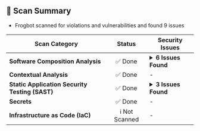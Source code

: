 
## 📗 Scan Summary
- Frogbot scanned for violations and vulnerabilities and found 9 issues

| Scan Category                | Status                  | Security Issues                  |
| --------------------- | :-----------------------------------: | ----------------------------------- |
| **Software Composition Analysis** | ✅ Done | <details><summary><b>6 Issues Found</b></summary><img src="https://raw.githubusercontent.com/jfrog/frogbot/master/resources/v2/smallCritical.svg" alt=""/> 1 Critical<br><img src="https://raw.githubusercontent.com/jfrog/frogbot/master/resources/v2/smallHigh.svg" alt=""/> 2 High<br><img src="https://raw.githubusercontent.com/jfrog/frogbot/master/resources/v2/smallMedium.svg" alt=""/> 1 Medium<br><img src="https://raw.githubusercontent.com/jfrog/frogbot/master/resources/v2/smallLow.svg" alt=""/> 1 Low<br><img src="https://raw.githubusercontent.com/jfrog/frogbot/master/resources/v2/smallUnknown.svg" alt=""/> 1 Unknown<br></details> |
| **Contextual Analysis** | ✅ Done | - |
| **Static Application Security Testing (SAST)** | ✅ Done | <details><summary><b>3 Issues Found</b></summary><img src="https://raw.githubusercontent.com/jfrog/frogbot/master/resources/v2/smallHigh.svg" alt=""/> 2 High<br><img src="https://raw.githubusercontent.com/jfrog/frogbot/master/resources/v2/smallLow.svg" alt=""/> 1 Low<br></details> |
| **Secrets** | ✅ Done | - |
| **Infrastructure as Code (IaC)** | ℹ️ Not Scanned | - |
